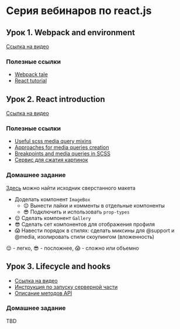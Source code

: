 # Серия вебинаров по react.js

## Урок 1. Webpack and environment

[Ссылка на видео](https://www.youtube.com/watch?v=33k73EVMtHM)

### Полезные ссылки

* [Webpack tale](https://hackernoon.com/a-tale-of-webpack-4-and-how-to-finally-configure-it-in-the-right-way-4e94c8e7e5c1?gi=bebc7448320b)
* [React tutorial](https://reactjs.org/tutorial/tutorial.html)

## Урок 2. React introduction

[Ссылка на видео](https://www.youtube.com/watch?v=-1N4C94BIZQ)

### Полезные ссылки

* [Useful scss media query mixins](https://glennmccomb.com/articles/useful-sass-scss-media-query-mixins-for-bootstrap/)
* [Approaches for media queries creation](https://css-tricks.com/approaches-media-queries-sass/)
* [Breakpoints and media queries in SCSS](https://medium.com/codeartisan/breakpoints-and-media-queries-in-scss-46e8f551e2f2)
* [Сервис для сжатия картинок](https://squoosh.app/)

### Домашнее задание

[Здесь](https://github.com/ubcent/react-01.06/tree/master/misc) можно найти исходник сверстанного макета

* Доделать компонент `ImageBox`
  * 😌 Вынести лайки и комменты в отдельные компоненты
  * 😎 Подключить и использовать `prop-types`
* 😌 Сделать компонент `Gallery`
* 😎 Сделать сет компонентов для отображения профиля
* 😱 Навести порядок в стилях: сделать миксины для @support и @media, изолировать стили скоупингом (вложенность)

😌 - легко, 😎 - посложнее, 😱 - сложно или объемно

## Урок 3. Lifecycle and hooks

* [Ссылка на видео](https://www.youtube.com/watch?v=tsvXhnQdga0)
* [Инструкция по запуску серверной части](https://github.com/ubcent/react-01.06/blob/master/docs/SERVER_RUN.md)
* [Описание методов API](https://github.com/ubcent/react-01.06/blob/master/docs/API_DESCRIPTION.md)


### Домашнее задание 

TBD

